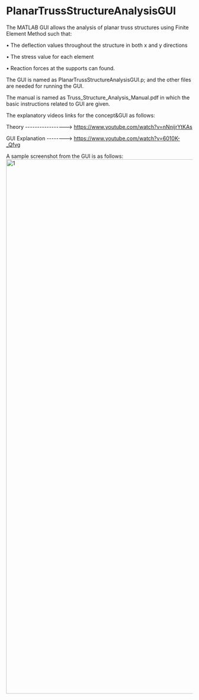 # PlanarTrussStructureAnalysisGUI

The MATLAB GUI allows the analysis of planar truss structures using Finite Element Method such that:

  • The deflection values throughout the structure in both x and y directions
  
  • The stress value for each element
  
  • Reaction forces at the supports can found.
  
The GUI is named as PlanarTrussStructureAnalysisGUI.p; and the other files are needed for running the GUI. 

The manual is named as Truss_Structure_Analysis_Manual.pdf in which the basic instructions related to GUI are given. 

The explanatory videos links for the concept&GUI as follows:

Theory -----------------> https://www.youtube.com/watch?v=nNnijrYtKAs

GUI Explanation --------> https://www.youtube.com/watch?v=6010K-_Qfvg

A sample screenshot from the GUI is as follows:<img width="1440" alt="1" src="https://user-images.githubusercontent.com/77242876/135863665-9a9fdc73-bb1a-4f1d-8a13-56fd83bbb95d.png">
